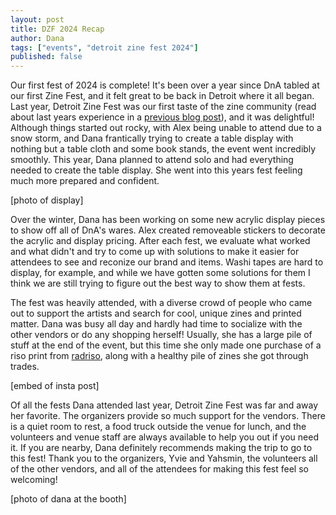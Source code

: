 ```yaml
---
layout: post
title: DZF 2024 Recap
author: Dana
tags: ["events", "detroit zine fest 2024"]
published: false
---
```


Our first fest of 2024 is complete! It's been over a year since DnA tabled at our first Zine Fest, and it felt great to be back in Detroit where it all began. Last year, Detroit Zine Fest was our first taste of the zine community (read about last years experience in a [previous blog post](https://www.dnaartists.net/2023/03/05/dzf-recap.html)), and it was delightful! Although things started out rocky, with Alex being unable to attend due to a snow storm, and Dana frantically trying to create a table display with nothing but a table cloth and some book stands, the event went incredibly smoothly. This year, Dana planned to attend solo and had everything needed to create the table display. She went into this years fest feeling much more prepared and confident.

[photo of display]

Over the winter, Dana has been working on some new acrylic display pieces to show off all of DnA's wares. Alex created removeable stickers to decorate the acrylic and display pricing. After each fest, we evaluate what worked and what didn't and try to come up with solutions to make it easier for attendees to see and reconize our brand and items. Washi tapes are hard to display, for example, and while we have gotten some solutions for them I think we are still trying to figure out the best way to show them at fests.

The fest was heavily attended, with a diverse crowd of people who came out to support the artists and search for cool, unique zines and printed matter. Dana was busy all day and hardly had time to socialize with the other vendors or do any shopping herself! Usually, she has a large pile of stuff at the end of the event, but this time she only made one purchase of a riso print from [radriso](https://www.instagram.com/radriso), along with a healthy pile of zines she got through trades.

[embed of insta post]

Of all the fests Dana attended last year, Detroit Zine Fest was far and away her favorite. The organizers provide so much support for the vendors. There is a quiet room to rest, a food truck outside the venue for lunch, and the volunteers and venue staff are always available to help you out if you need it. If you are nearby, Dana definitely recommends making the trip to go to this fest! Thank you to the organizers, Yvie and Yahsmin, the volunteers all of the other vendors, and all of the attendees for making this fest feel so welcoming!

[photo of dana at the booth]
